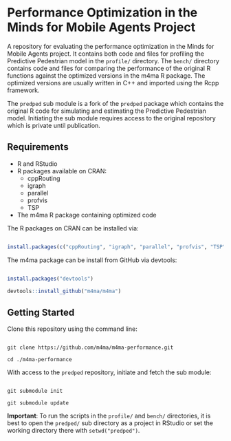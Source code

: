 # Performance Optimization in the Minds for Mobile Agents Project

A repository for evaluating the performance optimization in the Minds for 
Mobile Agents project. It contains both code and files for profiling the
Predictive Pedestrian model in the `profile/` directory. The `bench/` directory
contains code and files for comparing the performance of the original R
functions against the optimized versions in the m4ma R package. The optimized
versions are usually written in C++ and imported using the Rcpp framework.

The `predped` sub module is a fork of the `predped` package which contains the
original R code for simulating and estimating the Predictive Pedestrian model.
Initiating the sub module requires access to the original repository which is
private until publication.

## Requirements
- R and RStudio
- R packages available on CRAN:
  - cppRouting
  - igraph
  - parallel
  - profvis
  - TSP
- The m4ma R package containing optimized code

The R packages on CRAN can be installed via:

```r

install.packages(c("cppRouting", "igraph", "parallel", "profvis", "TSP"))

```

The m4ma package can be install from GitHub via devtools:

```r

install.packages("devtools")

devtools::install_github("m4ma/m4ma")

```

## Getting Started
Clone this repository using the command line:

```console

git clone https://github.com/m4ma/m4ma-performance.git

cd ./m4ma-performance

```

With access to the `predped` repository, initiate and fetch the sub module:

```console

git submodule init

git submodule update

```

**Important**: To run the scripts in the `profile/` and `bench/` directories,
it is best to open the `predped/` sub directory as a project in RStudio or set
the working directory there with `setwd("predped")`.